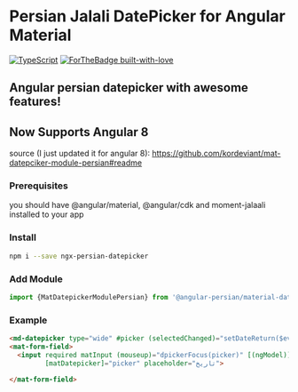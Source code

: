 # Persian Jalali DatePicker for Angular Material
[![TypeScript](https://badges.frapsoft.com/typescript/awesome/typescript-150x33.png?v=101)](https://github.com/ellerbrock/typescript-badges/)
[![ForTheBadge built-with-love](http://ForTheBadge.com/images/badges/built-with-love.svg)](https://GitHub.com/Naereen/)

## Angular persian datepicker with awesome features!
## Now Supports Angular 8

source (I just updated it for angular 8):
https://github.com/kordeviant/mat-datepciker-module-persian#readme

### Prerequisites
you should have @angular/material, @angular/cdk and moment-jalaali installed to your app

### Install
```bash
npm i --save ngx-persian-datepicker
```
### Add Module
```typescript
import {MatDatepickerModulePersian} from '@angular-persian/material-date-picker';
```

### Example
```html
<md-datepicker type="wide" #picker (selectedChanged)="setDateReturn($event);"></md-datepicker>
<mat-form-field>
  <input required matInput (mouseup)="dpickerFocus(picker)" [(ngModel)]="today" (focus)="dpickerFocus(picker)" readonly
         [matDatepicker]="picker" placeholder="تاریخ">

</mat-form-field>
```
